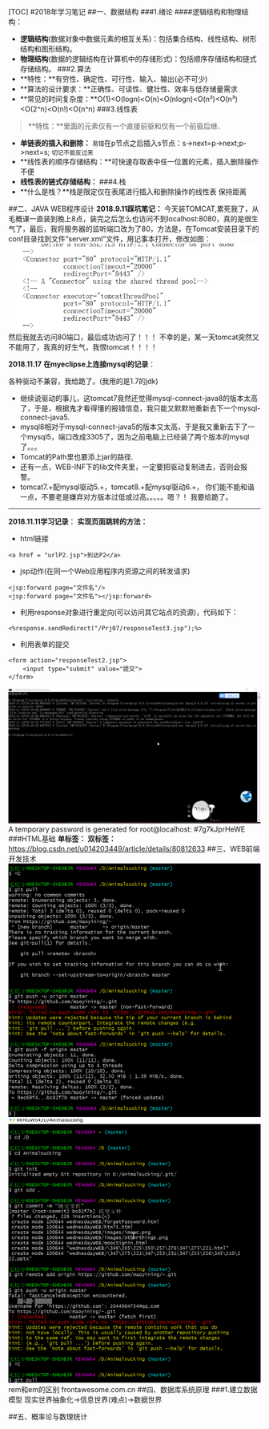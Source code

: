 [TOC]
#2018年学习笔记
##一、数据结构
###1.绪论
####逻辑结构和物理结构：
-  **逻辑结构**(数据对象中数据元素的相互关系)：包括集合结构、线性结构、树形结构和图形结构。
-  **物理结构**(数据的逻辑结构在计算机中的存储形式)：包括顺序存储结构和链式存储结构。
###2.算法
-  **特性：**有穷性、确定性、可行性、输入、输出(必不可少)
-  **算法的设计要求：**正确性、可读性、健壮性、效率与低存储量需求
-  **常见的时间复杂度：**O(1)<O(logn)<O(n)<O(nlogn)<O(n²)<O(n³)<O(2^n)<O(n!)<O(n^n)
###3.线性表

>  **特性：**里面的元素仅有一个直接前驱和仅有一个前驱后继、

-  **单链表的插入和删除：**
`易错`在p节点之后插入s节点：s->next=p->next;p->next=s; `切记不能反过来`
-  **线性表的顺序存储结构：**可快速存取表中任一位置的元素，插入删除操作不便
-  **线性表的链式存储结构：**
###4.栈
- **什么是栈？**栈是限定仅在表尾进行插入和删除操作的线性表   保持距离
 
##二、JAVA WEB程序设计
**2018.9.11踩坑笔记：**
今天装TOMCAT,累死我了，从毛概课一直装到晚上8点，装完之后怎么也访问不到localhost:8080，真的是很生气了，最后，我将服务器的监听端口改为了80，方法是，在Tomcat安装目录下的conf目录找到文件“server.xml”文件，用记事本打开，修改如图：
![Alt text](./1536666868634.png)
然后我就去访问80端口，最后成功访问了！！！
不幸的是，某一天tomcat突然又不能用了，我真的好生气，我恨tomcat！！！！


**2018.11.17**
**在myeclipse上连接mysql的记录**：

各种驱动不兼容，我给跪了。(我用的是1.7的jdk)

- 继续说驱动的事儿，这tomcat7竟然还觉得mysql-connect-java8的版本太高了，于是，根据鬼才看得懂的报错信息，我只能又默默地重新去下一个mysql-connect-java5.
- mysql8相对于mysql-connect-java5的版本又太高，于是我又重新去下了一个mysql5，端口改成3305了，因为之前电脑上已经装了两个版本的mysql了。。。
- Tomcat的Path里也要添上jar的路径.
- 还有一点，WEB-INF下的lib文件夹里，一定要把驱动复制进去，否则会报警。
- tomcat7.+配mysql驱动5.+，tomcat8.+配mysql驱动6.+，
你们能不能和谐一点，不要老是嫌弃对方版本过低或过高。。。。。嗯？！
我要给跪了。



-------------------------------------------------------
**2018.11.11学习记录**：
**实现页面跳转的方法：**
- html链接
```
<a href = "urlP2.jsp">到达P2</a>
```
- jsp动作(在同一个Web应用程序内资源之间的转发请求)
```
<jsp:forward page="文件名"/>
<jsp:forward page="文件名"></jsp:forward>
```

- 利用response对象进行重定向(可以访问其它站点的资源)，代码如下：
```
<%response.sendRedirect("/Prj07/responseTest3.jsp");%>
```
- 利用表单的提交
```
<form action="responseTest2.jsp">
	<input type="submit" value="提交">	
</form>
```
![Alt text](./1542039470017.png)
 A temporary password is generated for root@localhost: #7g7kJprHeWE
###HTML基础
**单标签：**
**双标签：**
https://blog.csdn.net/u014203449/article/details/80812633
##三、WEB前端开发技术
![Alt text](./1537884298246.png)
![Alt text](./1537884318673.png)
rem和em的区别
frontawesome.com.cn
##四、数据库系统原理
###1.建立数据模型
现实世界抽象化→信息世界(难点)→数据世界

##五、概率论与数理统计


